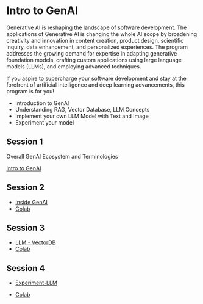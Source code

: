 # Intro to GenAI

Generative AI is reshaping the landscape of software development. The applications of Generative AI is changing the whole AI scope by broadening creativity and innovation in content creation, product design, scientific inquiry, data enhancement, and personalized experiences. The program addresses the growing demand for expertise in adapting generative foundation models, crafting custom applications using large language models (LLMs), and employing advanced techniques.

If you aspire to supercharge your software development and stay at the forefront of artificial intelligence and deep learning advancements, this program is for you!

- Introduction to GenAI
- Understanding RAG, Vector Database, LLM Concepts
- Implement your own LLM Model with Text and Image
- Experiment your model




## Session 1

Overall GenAI Ecosystem and Terminologies

[Intro to GenAI](https://docs.google.com/presentation/d/1ctnZc8YuG2IkLR9VGLaODZBlFmsVXYkfIz1W-Xk16RY/pub?start=false&loop=false&delayms=3000)

## Session 2

- [Inside GenAI](https://docs.google.com/presentation/d/1tSQ7UmpX9eQChGRnZ73DJ7KuOU2OCIqtz1t7Ltu1-b4/pub?start=false&loop=false&delayms=3000&slide=id.g2fd359e8f7b_1_0)
- [Colab](https://colab.research.google.com/drive/11-BRlMcBNyy1Sx8iqYe2B1cOVrZtLmul?usp=sharing)

## Session 3

- [LLM - VectorDB](https://docs.google.com/presentation/d/e/2PACX-1vQm_br2u4l0y3M6ApV4BBWkKQM8-Hb4jvQ5BDe87AQF1KmjKFgAyJmiNLMM8Xk9sSIMGmJlr_B0EBXQ/pub?start=false&loop=false&delayms=3000)
- [Colab](https://colab.research.google.com/drive/1gp_Wf4B_L7RCuaSyQTpxiIiaYPs53vB4?usp=sharing)

## Session 4

- [Experiment-LLM
](https://docs.google.com/presentation/d/e/2PACX-1vRsLFgbp5IWxczDsy9bEwwUZl2Kx8fz8nyYF9u16tpGesfWt1Yy3KYQ4ZEF1zMdjQsy8mZkLBtz22hx/pub?start=false&loop=false&delayms=3000)

- [Colab](https://colab.research.google.com/drive/1TKWCAP-UYLMiKVao7MuShkB8XI-yJyr4#scrollTo=iiaRqeLbEZvq)
